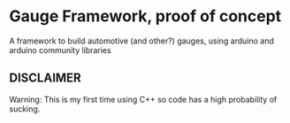 # Gauge Framework, proof of concept

A framework to build automotive (and other?) gauges, using arduino and arduino community libraries

## DISCLAIMER
Warning: This is my first time using C++ so code has a high probability of sucking.

